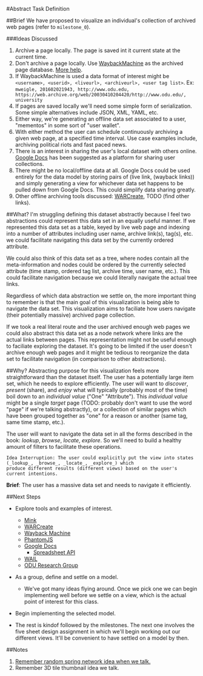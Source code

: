 #Abstract Task Definition

##Brief
We have proposed to visualize an individual's collection of archived web pages (refer to `milestone_0`).

###Ideas Discussed
1. Archive a page locally. The page is saved int it current state at the current time.
2. Don't archive a page locally. Use [WaybackMachine](https://archive.org/web/) as the archived page database.
   [More help](https://en.wikipedia.org/wiki/Help:Using_the_Wayback_Machine).
3. If WaybackMachine is used a data format of interest might be `<username>, <userid>, <liveurl>, <archiveurl>, <user tag list>`.
   Ex: `mweigle, 201602021943, http://www.odu.edu, https://web.archive.org/web/20030410204420/http://www.odu.edu/, university`
4. If pages are saved locally we'll need some simple form of serialization. Some simple alternatives include JSON,
   XML, YAML, etc.
5. Either way, we're generating an offline data set associated to a user, "mementos" in some sort of "user wallet".
6. With either method the user can schedule continuously archiving a given web page, at a specified time interval.
   Use case examples include, archiving political riots and fast paced news.
7. There is an interest in sharing the user's local dataset with others online.
   [Google Docs](https://www.google.com/docs/about/) has been suggested as a platform for sharing user collections.
8. There might be no local/offline data at all. Google Docs could be used entirely for the data model by storing pairs of
   (live link, (wayback links)) and simply generating a view for whichever data set happens to be pulled down from
   Google Docs. This could simplify data sharing greatly.
9. Other offline archiving tools discussed: [WARCreate](http://warcreate.com/), TODO (find other links).

##What?
I'm struggling defining this dataset abstractly because I feel two abstractions could represent this data set in an
equally useful manner. If we represented this data set as a table, keyed by live web page and indexing into a number of attributes including user name, archive link(s), tag(s), etc. we could facilitate navigating this data set by the currently ordered attribute.

We could also think of this data set as a tree, where nodes contain all the meta-information and nodes could be ordered
by the currently selected attribute (time stamp, ordered tag list, archive time, user name, etc.). This could facilitate navigation because we could literally navigate the actual tree links.

Regardless of which data abstraction we settle on, the more important thing to remember is that the main goal of this
visualization is being able to navigate the data set. This visualization aims to faciliate how users navigate
(their potentially massive) archived page collection.

If we took a real literal route and the user archived enough web pages we could also abstract this data set as a node
network where links are the actual links between pages. This representation might not be useful enough to faciliate
exploring the dataset. It's going to be limited if the user doesn't archive enough web pages and it might be tedious
to reorganize the data set to facilitate navigation (in comparison to other abstractions).

##Why?
Abstracting purpose for this visualization feels more straightforward than the dataset itself. The user has a potentially
large item set, which he needs to explore efficiently. The user will want to _discover_, _present_ (share), and _enjoy_ what will typically (probably most of the time) boil down to an _individual value_ ("One" "Attribute").
This _individual value_ might be a single _target_ page (TODO: probably don't want to use the word "page" if we're talking abstractly), or a collection of similar pages which have been grouped together as "one" for a reason or another (same tag, same time stamp, etc.).

The user will want to navigate the data set in all the forms described in the book: _lookup_, _browse_, _locate_, _explore_. So we'll need to build a healthy amount of filters to facilitate these operations.

```
Idea Interruption: The user could explicitly put the view into states (_lookup_, _browse_, _locate_, _explore_) which
produce different results (different views) based on the user's current intentions.
```

**Brief**: The user has a massive data set and needs to navigate it efficiently.

##Next Steps
- Explore tools and examples of interest.
  - [Mink](https://github.com/machawk1/mink)
  - [WARCreate](https://github.com/machawk1/warcreate)
  - [Wayback Machine](https://en.wikipedia.org/wiki/Help:Using_the_Wayback_Machine)
  - [PhantomJS](http://phantomjs.org/)
  - [Google Docs](https://www.google.com/docs/about/)
    - [Spreadsheet API](https://developers.google.com/google-apps/spreadsheets/)
  - [WAIL](https://github.com/machawk1/wail)
  - [ODU Research Group](http://ws-dl.blogspot.com/2012/08/2012-08-10-ms-thesis-visualizing.html)

- As a group, define and settle on a model.
  - We've got many ideas flying around. Once we pick one we can begin implementing well before
    we settle on a view, which is the actual point of interest for this class.

- Begin implementing the selected model.

- The rest is kindof followed by the milestones. The next one involves the five sheet design assignment
  in which we'll begin working out our different views. It'll be convenient to have settled on a model by
  then.

##Notes
1. [Remember random spring network idea when we talk.](http://www.visualthesaurus.com/)
2. Remember 3D tile thumbnail idea we talk.
